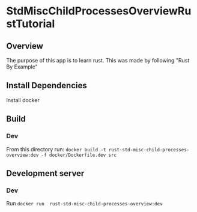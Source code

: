 # StdMiscChildProcessesOverviewRustTutorial

## Overview
The purpose of this app is to learn rust. This was made by following "Rust By Example"

## Install Dependencies
Install docker

## Build
### Dev
From this directory run: `docker build -t rust-std-misc-child-processes-overview:dev -f docker/Dockerfile.dev src`

## Development server
### Dev
Run `docker run  rust-std-misc-child-processes-overview:dev`